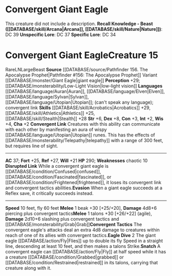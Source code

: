 ﻿---
ac: '37'
alignment: LN
charisma: '+2'
constitution: '+3'
creature_ability:
- Convergent Link
- Convergent Tactics
- Disrupted Link
- Eagle Dive
- Evasion
- Snatch
dexterity: '+8'
fly_speed: '60'
fortitude: '+25'
hp: '290'
id: '2136'
intelligence: '+2'
land_speed: '10'
language:
- '[[DATABASE/language/Auran|Auran]]'
- '[[DATABASE/language/Elven|Elven]]'
- '[[DATABASE/language/Sylvan|Sylvan]]'
- '[[DATABASE/language/Utopian|Utopian]] ; (can''t speak any language); convergent
  link'
level: '15'
max_speed: '60'
name: Convergent Giant Eagle
perception: '+29'
rarity: Rare
reflex: '+27'
sense:
- '[[DATABASE/monsterability/Low-Light Vision|low-light vision]]'
size: Large
skill:
- '[[DATABASE/skill/Acrobatics|Acrobatics]] +29'
- '[[DATABASE/skill/Athletics|Athletics]] +25'
- '[[DATABASE/skill/Stealth|Stealth]] +28'
source: '[[DATABASE/source/Pathfinder 156. The Apocalypse Prophet|Pathfinder #156:
  The Apocalypse Prophet]]'
speed:
- 10 feet
- fly 60 feet
strength: '+6'
strength_req: '6'
strongest_save:
- Reflex
trait:
- '[[DATABASE/trait/Beast|Beast]]'
- '[[DATABASE/trait/Rare|Rare]]'
type: Creature
vision: Low-light vision
weakest_save:
- Will
weakness:
- chaotic 10
will: '+21'
wisdom: '+4'

---
# Convergent Giant Eagle

This creature did not include a description.
**Recall Knowledge - Beast ([[DATABASE/skill/Arcana|Arcana]], [[DATABASE/skill/Nature|Nature]])**: DC 39
**Unspecific Lore**: DC 37
**Specific Lore**: DC 34

# Convergent Giant Eagle<span class="item-type">Creature 15</span>

<span class="trait-rare item-trait">Rare</span><span class="trait-alignment item-trait">LN</span><span class="trait-size item-trait">Large</span><span class="item-trait">Beast</span>
**Source** [[DATABASE/source/Pathfinder 156. The Apocalypse Prophet|Pathfinder #156: The Apocalypse Prophet]]
Variant [[DATABASE/monster/Giant Eagle|giant eagle]]
**Perception** +29; [[DATABASE/monsterability/Low-Light Vision|low-light vision]]
**Languages** [[DATABASE/language/Auran|Auran]], [[DATABASE/language/Elven|Elven]], [[DATABASE/language/Sylvan|Sylvan]], [[DATABASE/language/Utopian|Utopian]]; (can't speak any language); convergent link
**Skills** [[DATABASE/skill/Acrobatics|Acrobatics]] +29, [[DATABASE/skill/Athletics|Athletics]] +25, [[DATABASE/skill/Stealth|Stealth]] +28
**Str** +6, **Dex** +8, **Con** +3, **Int** +2, **Wis** +4, **Cha** +2
**Convergent Link** Creatures with this ability can communicate with each other by manifesting an aura of wispy [[DATABASE/language/Utopian|Utopian]] runes. This has the effects of [[DATABASE/monsterability/Telepathy|telepathy]] with a range of 300 feet, but requires line of sight.

---
**AC** 37; **Fort** +25, **Ref** +27, **Will** +21
**HP** 290; **Weaknesses** chaotic 10
<span class="in-box-ability">**Disrupted Link** While a convergent giant eagle is [[DATABASE/condition/Confused|confused]], [[DATABASE/condition/Fascinated|fascinated]], or [[DATABASE/condition/Frightened|frightened]], it loses its convergent link and convergent tactics abilities.</span><span class="in-box-ability">**Evasion** When a giant eagle succeeds at a Reflex save, it critically succeeds instead.</span>

---
**Speed** 10 feet, fly 60 feet
<span class="in-box-ability">**Melee** <span class="action-icon">1</span> beak +30 [+25/+20], **Damage** 4d8+6 piercing plus convergent tactics</span><span class="in-box-ability">**Melee** <span class="action-icon">1</span> talons +30 [+26/+22] (agile), **Damage** 2d10+6 slashing plus convergent tactics and [[DATABASE/monsterability/Grab|Grab]]</span><span class="in-box-ability">**Convergent Tactics** The convergent eagle's attacks deal an extra 4d8 damage to creatures within reach of one of its allies with convergent tactics.</span><span class="in-box-ability">**Eagle Dive** <span class="action-icon">2</span> The giant eagle [[DATABASE/action/Fly|Flies]] up to double its fly Speed in a straight line, descending at least 10 feet, and then makes a talons Strike.</span><span class="in-box-ability">**Snatch** A convergent eagle can [[DATABASE/action/Fly|Fly]] at half speed while it has a creature [[DATABASE/condition/Grabbed|grabbed]] or [[DATABASE/condition/Restrained|restrained]] in its talons, carrying that creature along with it.</span>